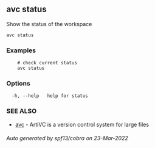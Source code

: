 ## avc status

Show the status of the workspace

```
avc status
```

### Examples

```
	# check current status
	avc status
```

### Options

```
  -h, --help   help for status
```

### SEE ALSO

* [avc](avc.md)	 - ArtiVC is a version control system for large files

###### Auto generated by spf13/cobra on 23-Mar-2022
